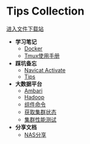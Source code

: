 # Tips Collection

[进入文件下载站](http://server.while.cool:10000)

* **学习笔记**
    * [Docker](docs/15851014788126.md)
    * [Tmux使用手册](docs/15897067934955.md)
* **踩坑备忘**
    * [Navicat Activate](/docs/navicat.md)
    * [Tips](/docs/tips.md)
* **大数据平台**
    * [Ambari](/docs/ambari.md)
    * [Hadoop](/docs/hadoop.md)
    * [组件命令](/docs/hadoop-command-line.md)
    * [获取集群状态](/docs/get-cluster-state.md)
    * [集群性能测试](/docs/benchmark.md)
* **分享文档**
    * [NAS分享](/docs/nas-share.md)